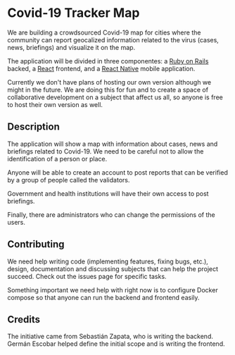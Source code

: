 # Covid-19 Tracker Map

We are building a crowdsourced Covid-19 map for cities where the community can report geocalized information related to the virus (cases, news, briefings) and visualize it on the map.

The application will be divided in three componentes: a [Ruby on Rails](https://rubyonrails.org/) backed, a [React](https://reactjs.org/) frontend, and a [React Native](https://reactnative.dev/) mobile application.

Currently we don't have plans of hosting our own version although we might in the future. We are doing this for fun and to create a space of collaborative development on a subject that affect us all, so anyone is free to host their own version as well.

## Description

The application will show a map with information about cases, news and briefings related to Covid-19. We need to be careful not to allow the identification of a person or place.

Anyone will be able to create an account to post reports that can be verified by a group of people called the validators.

Government and health institutions will have their own access to post briefings.

Finally, there are administrators who can change the permissions of the users.

## Contributing

We need help writing code (implementing features, fixing bugs, etc.), design, documentation and discussing subjects that can help the project succeed. Check out the issues page for specific tasks.

Something important we need help with right now is to configure Docker compose so that anyone can run the backend and frontend easily.

## Credits

The initiative came from Sebastián Zapata, who is writing the backend. Germán Escobar helped define the initial scope and is writing the frontend.
